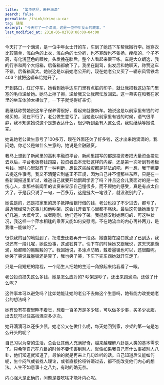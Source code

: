 ```yaml
---
title:  "繁华落尽，来开滴滴"
search: false
permalink: /think/drive-a-car
tag: 随笔
excerpt: "今天打了一个滴滴，这是一位中年女士的故事。"
last_modified_at: 2018-06-02T08:06:00-04:00
---
```




今天打了一个滴滴，是一位中年女士开的车，车到了她还下车帮我搬行李。她穿衣比较简单，浅白色的上衣，浅白色的七分裤，也不寒酸也不张扬，瘦瘦的，个子不高，有化浅蓝色的眼妆，头发挽在脑后，整个人看起来很干练。车是大众朗逸，我的行李和两个大纸箱，后备箱都放下了。我坐在副驾，出发后和她聊天，称赞这车不错，后备箱真大。她说这是以前她老公开的，现在她老公又买了一辆东风雪铁龙403？就把这辆车给她开了。

开到路口，红灯停车，她看到她手边车门里有点脏的印子，就让我把我这边车门里塞的毛巾递给她。她马上擦了擦，递给我又让我帮忙放回去。这一幕实在和我在家里的坐车体验太相似了，一下子就觉得好亲切。

我继续称赞她说这车子保养得很好，看起来就像新车。她说这是以前家里有钱的时候买的，现在不行了，老公做生意亏了。当她说以前家里有钱的时候，语气很平静，我不知道她说这个是想表达什么，很少听到会有人这么说，我就继续等她说完。

她说她老公做生意亏了100多万，现在外面还欠了好多钱，这才出来跑滴滴的。我问她，你老公是做什么生意的，她说是金融融资。

我马上想到了新闻里的高利率融资平台，新闻里描写的都是投资者把大量资金投进去以后，平台老板卷钱跑路，投资者血本无归这样的内容，还是第一次听到有老板亏钱。当时心里就有了一种判断，想说这些融资都是非法的吧。再一想，我干嘛要去提这件事呢，我又不清楚它到底正不正规，因为自己并不懂那些东西，只是在一些新闻报道里听过，难道自己就要开始鹦鹉学舌了吗？并且这会儿我面对的是一位伤心人，拿那些新闻里的谈资来显示自己懂很多，而不顾她的感受，真是有点太自大了。于是我只说了一句，一百多万，这是挺大一笔钱了，就没说别的了。

她说是的，还是把家里的房子抵押给银行借的钱，老公也投了不少进去，都亏了，最近我经常为这事儿和他吵架，这会儿开着车心里都不痛快。最后这句话她重复了好几遍，大概今天，或者刚刚，他们还吵了架。我挺想安慰她两句的，可这种状况，我这样一个萍水相逢的乘客又能如何安慰呢。不在她流血的内心再补两刀，是我唯一能做的了。

很快我的目的地就到了，拐进去还要再开一段路，她直接在路口就点了已到达，我说还有一段儿呢，她说没事，这点钱算了。快下车的时候她又跟我说，这天天跑滴滴，脸都晒的黑黢黢的了。我回她说，多涂点防晒，戴着墨镜也可以，还很酷呢。她笑了笑说戴墨镜还是算了，我也笑了笑，下车下完东西她就开车走了。

只是一段短短的路程，一个陌生人把她的生活一角掀起来给我看了一眼。

老公投资损失这么多钱，她是怎么应对的? 吵架是吵了，还出来跑滴滴，还做了什么呢？

这件事本可以避免吗？比如她能让她的老公不去做这个生意吗，她有能力改变她老公的想法吗？

她有没有在夜里睡不着觉，想着一百多万是多少钱，可以做多少事，买多少衣服，出去玩可以住高档酒店多少次。

她开滴滴可以还多少债，她老公又在做什么呢，每天她回到家，吵架的第一句是怎么开头的呢？

自己习以为常的生活，总会让其他人充满好奇，越来越理解八卦是人类的基本需求了。只希望自己在八卦的时候不要伤害到别人，就像如果我自己有什么事被别人八卦，他们知道就知道了，最怕的就是再来上几句难听的话。自己知道后又能如何呢，生个闷气或者找人理论，或者直接抡哑铃砸过去，都不能改变他们内心的想法。人生不如意事十之八九，有时的确无奈。



内心强大是正确的，问题是要吃啥才能补内心呢。